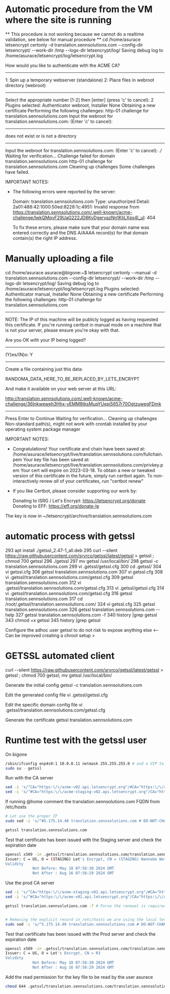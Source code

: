 # Automatic procedure from the VM where the site is running
** This procedure is not working because we cannot do a realtime validation, see below for manual procedure **
cd /home/asurace
letsencrypt certonly -d translation.sennsolutions.com --config-dir letsencrypt/  --work-dir /tmp --logs-dir letsencrypt/log/
Saving debug log to /home/asurace/letsencrypt/log/letsencrypt.log

How would you like to authenticate with the ACME CA?
- - - - - - - - - - - - - - - - - - - - - - - - - - - - - - - - - - - - - - - -
1: Spin up a temporary webserver (standalone)
2: Place files in webroot directory (webroot)
- - - - - - - - - - - - - - - - - - - - - - - - - - - - - - - - - - - - - - - -
Select the appropriate number [1-2] then [enter] (press 'c' to cancel): 2
Plugins selected: Authenticator webroot, Installer None
Obtaining a new certificate
Performing the following challenges:
http-01 challenge for translation.sennsolutions.com
Input the webroot for translation.sennsolutions.com: (Enter 'c' to cancel): 

- - - - - - - - - - - - - - - - - - - - - - - - - - - - - - - - - - - - - - - -
 does not exist or is not a directory
- - - - - - - - - - - - - - - - - - - - - - - - - - - - - - - - - - - - - - - -
Input the webroot for translation.sennsolutions.com: (Enter 'c' to cancel): ./  	
Waiting for verification...
Challenge failed for domain translation.sennsolutions.com
http-01 challenge for translation.sennsolutions.com
Cleaning up challenges
Some challenges have failed.

IMPORTANT NOTES:
 - The following errors were reported by the server:

   Domain: translation.sennsolutions.com
   Type:   unauthorized
   Detail: 2a01:488:42:1000:50ed:8228:1c:4951: Invalid response from
   https://translation.sennsolutions.com/.well-known/acme-challenge/lwkQMqvF29UaG222JD8KyDgeryazNn1KIiLXpx4I_uI:
   404

   To fix these errors, please make sure that your domain name was
   entered correctly and the DNS A/AAAA record(s) for that domain
   contain(s) the right IP address.


# Manually uploading a file
cd /home/asurace
asurace@bigone:~$ letsencrypt certonly --manual -d translation.sennsolutions.com --config-dir letsencrypt/  --work-dir /tmp --logs-dir letsencrypt/log/
Saving debug log to /home/asurace/letsencrypt/log/letsencrypt.log
Plugins selected: Authenticator manual, Installer None
Obtaining a new certificate
Performing the following challenges:
http-01 challenge for translation.sennsolutions.com

- - - - - - - - - - - - - - - - - - - - - - - - - - - - - - - - - - - - - - - -
NOTE: The IP of this machine will be publicly logged as having requested this
certificate. If you're running certbot in manual mode on a machine that is not
your server, please ensure you're okay with that.

Are you OK with your IP being logged?
- - - - - - - - - - - - - - - - - - - - - - - - - - - - - - - - - - - - - - - -
(Y)es/(N)o: Y

- - - - - - - - - - - - - - - - - - - - - - - - - - - - - - - - - - - - - - - -
Create a file containing just this data:

RANDOMA_DATA_HERE_TO_BE_REPLACED_BY_LETS_ENCRYPT

And make it available on your web server at this URL:

http://translation.sennsolutions.com/.well-known/acme-challenge/36Inkweweh3Hhx-yEMM8tksMupYUepi5657r70OgtzuwegFDmk

- - - - - - - - - - - - - - - - - - - - - - - - - - - - - - - - - - - - - - - -
Press Enter to Continue
Waiting for verification...
Cleaning up challenges
Non-standard path(s), might not work with crontab installed by your operating system package manager

IMPORTANT NOTES:
 - Congratulations! Your certificate and chain have been saved at:
   /home/asurace/letsencrypt/live/translation.sennsolutions.com/fullchain.pem
   Your key file has been saved at:
   /home/asurace/letsencrypt/live/translation.sennsolutions.com/privkey.pem
   Your cert will expire on 2023-03-18. To obtain a new or tweaked
   version of this certificate in the future, simply run certbot
   again. To non-interactively renew *all* of your certificates, run
   "certbot renew"
 - If you like Certbot, please consider supporting our work by:

   Donating to ISRG / Let's Encrypt:   https://letsencrypt.org/donate
   Donating to EFF:                    https://eff.org/donate-le


The key is now in ~/letsencrypt/archive/translation.sennsolutions.com


# automatic process with getssl
  293  apt install ./getssl_2.47-1_all.deb 
  295  curl --silent https://raw.githubusercontent.com/srvrco/getssl/latest/getssl > getssl ; chmod 700 getssl
  296  ./getssl 
  297  mv getssl /usr/local/bin/
  298  getssl -c translation.sennsolutions.com
  299  vi .getssl/getssl.cfg 
  300  cd .getssl/
  304  vi getssl.cfg 
  306  getssl translation.sennsolutions.com
  307  vi getssl.cfg
  308  vi .getssl/translation.sennsolutions.com/getssl.cfg 
  309  getssl translation.sennsolutions.com
  312  vi .getssl/translation.sennsolutions.com/getssl.cfg 
  313  vi .getssl/getssl.cfg 
  314  vi .getssl/translation.sennsolutions.com/getssl.cfg 
  316  getssl translation.sennsolutions.com
  317  cd /root/.getssl/translation.sennsolutions.com/
  324  vi getssl.cfg 
  325  getssl translation.sennsolutions.com
  326  getssl translation.sennsolutions.com --help
  327  getssl translation.sennsolutions.com -f
  340  history |grep getssl
  343  chmod +x getssl 
  345  history |grep getssl

Configure the adhoc user getssl to do not risk to expose anything else <-- Can be improved creating a chroot setup >

# GETSSL automated client
curl --silent https://raw.githubusercontent.com/srvrco/getssl/latest/getssl > getssl ; chmod 700 getssl; mv getssl /usr/local/bin/

Generate the initial config
getssl -c translation.sennsolutions.com

Edit the generated config file
vi .getssl/getssl.cfg

Edit the specific domain config file
vi .getssl/translation.sennsolutions.com/getssl.cfg

Generate the certificate
getssl translation.sennsolutions.com

# Runtime test with the getssl user

On bigone
```bash
/sbin/ifconfig enp4s0:1 10.0.0.11 netmask 255.255.255.0 # and a VIP to communicate with RPi
sudo su - getssl
```

Run with the CA server

```bash
sed -i 's/^CA="https:\/\/acme-v02.api.letsencrypt.org"/#CA="https:\/\/acme-v02.api.letsencrypt.org"/' .getssl/translation.sennsolutions.com/getssl.cfg
sed -i 's/^#CA="https:\/\/acme-staging-v02.api.letsencrypt.org"/CA="https:\/\/acme-staging-v02.api.letsencrypt.org"/' .getssl/translation.sennsolutions.com/getssl.cfg
```


If running @home comment the translation.sennsolutions.com FQDN from /etc/hosts

```bash
# Let use the proper IP
sudo sed -i 's/^#5.175.14.40 translation.sennsolutions.com # DO-NOT-CHANGE-AUTOMATICALLY-MANAGED/5.175.14.40 translation.sennsolutions.com # DO-NOT-CHANGE-AUTOMATICALLY-MANAGED/' /etc/hosts

getssl translation.sennsolutions.com

```

Test that certificate has been issued with the Staging server and check the expiration date

```bash
openssl x509 -in .getssl/translation.sennsolutions.com/translation.sennsolutions.com.crt -text |grep -A 3 "Issuer:"
Issuer: C = US, O = (STAGING) Let's Encrypt, CN = (STAGING) Wannabe Watercress R11
Validity
            Not Before: May 18 07:58:30 2024 GMT
            Not After : Aug 16 07:58:29 2024 GMT
```


Use the prod CA server

```bash
sed -i 's/^CA="https:\/\/acme-staging-v02.api.letsencrypt.org"/#CA="https:\/\/acme-staging-v02.api.letsencrypt.org"/' .getssl/translation.sennsolutions.com/getssl.cfg
sed -i 's/^#CA="https:\/\/acme-v02.api.letsencrypt.org"/CA="https:\/\/acme-v02.api.letsencrypt.org"/' .getssl/translation.sennsolutions.com/getssl.cfg
```


```bash
getssl translation.sennsolutions.com -f # Force the renewal is required because it checks the validation date of the latest cert, that was created just few lines above with the staging server
```

```bash

# Removing the explicit record in /etc/hosts we are using the local test ip as provided my PiHole
sudo sed -i 's/^5.175.14.40 translation.sennsolutions.com # DO-NOT-CHANGE-AUTOMATICALLY-MANAGED/#5.175.14.40 translation.sennsolutions.com # DO-NOT-CHANGE-AUTOMATICALLY-MANAGED/' /etc/hosts

```


Test that certificate has been issued with the Prod server and check the expiration date

```bash
openssl x509 -in .getssl/translation.sennsolutions.com/translation.sennsolutions.com.crt -text |grep -A 3 "Issuer:"
Issuer: C = US, O = Let's Encrypt, CN = R3
Validity
            Not Before: May 18 07:58:30 2024 GMT
            Not After : Aug 16 07:58:29 2024 GMT
```

Add the read permission for the key file to be read by the user asurace
  
```bash
chmod 644 .getssl/translation.sennsolutions.com/translation.sennsolutions.com.key
```
